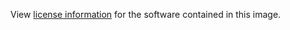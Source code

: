 View [license information](https://github.com/kaazing/gateway/blob/master/LICENSE.txt) for the software contained in this image.
